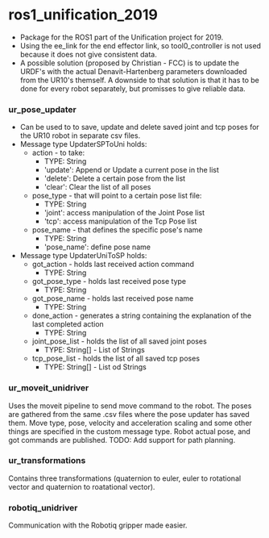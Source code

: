 # ros1_unification_2019

- Package for the ROS1 part of the Unification project for 2019.
- Using the ee_link for the end effector link, so tool0_controller is not used because it does not give consistent data. 
- A possible solution (proposed by Christian - FCC) is to update the URDF's with the actual Denavit-Hartenberg parameters downloaded from the UR10's themself. A downside to that solution is that it has to be done for every robot separately, but promisses to give reliable data. 

### ur_pose_updater

- Can be used to to save, update and delete saved joint and tcp poses for the UR10 robot in separate csv files.
- Message type UpdaterSPToUni holds:
    - action - to take: 
        - TYPE: String
        - 'update': Append or Update a current pose in the list
        - 'delete': Delete a certain pose from the list
        - 'clear': Clear the list of all poses
    - pose_type - that will point to a certain pose list file:
        - TYPE: String
        - 'joint': access manipulation of the Joint Pose list
        - 'tcp': access manipulation of the Tcp Pose list
    - pose_name - that defines the specific pose's name
        - TYPE: String
        - 'pose_name': define pose name
- Message type UpdaterUniToSP holds:
    - got_action - holds last received action command
        - TYPE: String
    - got_pose_type - holds last received pose type
        - TYPE: String
    - got_pose_name - holds last received pose name
        - TYPE: String
    - done_action - generates a string containing the explanation of the last completed action
        - TYPE: String
    - joint_pose_list - holds the list of all saved joint poses
        - TYPE: String[] - List of Strings
    - tcp_pose_list - holds the list of all saved tcp poses
        - TYPE: String[] - List od Strings 

### ur_moveit_unidriver

Uses the moveit pipeline to send move command to the robot. The poses are gathered from the same .csv files where the pose updater has saved them. Move type, pose, velocity and acceleration scaling and some other things are specified in the custom message type. Robot actual pose, and got commands are published.
TODO: Add support for path planning. 

### ur_transformations

Contains three transformations (quaternion to euler, euler to rotational vector and quaternion to roatational vector).

### robotiq_unidriver

Communication with the Robotiq gripper made easier.

